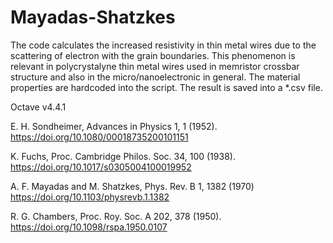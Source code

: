 # Mayadas-Shatzkes
The code calculates the increased resistivity in thin metal wires due to the scattering of electron with the grain boundaries.
This phenomenon is relevant in polycrystalyne thin metal wires used in memristor crossbar structure and also in the micro/nanoelectronic in general.
The material properties are hardcoded into the script.
The result is saved into a *.csv file.

Octave v4.4.1

E. H. Sondheimer, Advances in Physics 1, 1 (1952).
https://doi.org/10.1080/00018735200101151

K. Fuchs, Proc. Cambridge Philos. Soc. 34, 100 (1938). 
https://doi.org/10.1017/s0305004100019952

A. F. Mayadas and M. Shatzkes, Phys. Rev. B 1, 1382 (1970)
https://doi.org/10.1103/physrevb.1.1382

R. G. Chambers, Proc. Roy. Soc. A 202, 378 (1950). 
https://doi.org/10.1098/rspa.1950.0107
